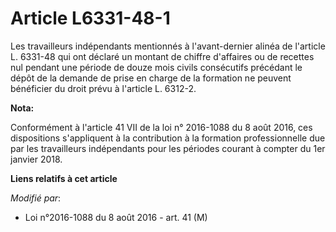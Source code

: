 # Article L6331-48-1

Les travailleurs indépendants mentionnés à l'avant-dernier alinéa de l'article L. 6331-48 qui ont déclaré un montant de
chiffre d'affaires ou de recettes nul pendant une période de douze mois civils consécutifs précédant le dépôt de la demande
de prise en charge de la formation ne peuvent bénéficier du droit prévu à l'article L. 6312-2.

**Nota:**

Conformément à l'article 41 VII de la loi n° 2016-1088 du 8 août 2016, ces dispositions s'appliquent à la contribution à la
formation professionnelle due par les travailleurs indépendants pour les périodes courant à compter du 1er janvier 2018.

**Liens relatifs à cet article**

_Modifié par_:

  - Loi n°2016-1088 du 8 août 2016 - art. 41 (M)

